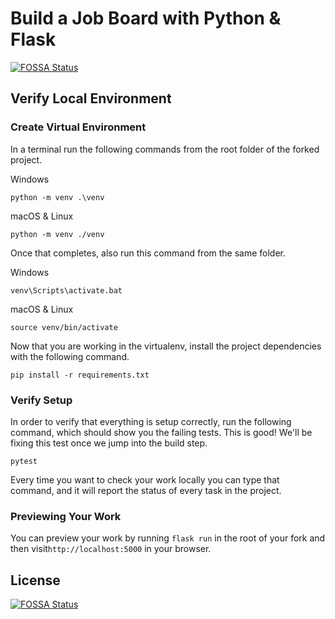 # Build a Job Board with Python & Flask
[![FOSSA Status](https://app.fossa.io/api/projects/git%2Bgithub.com%2Fmmismail109%2FPythonFlask-JobBoard.svg?type=shield)](https://app.fossa.io/projects/git%2Bgithub.com%2Fmmismail109%2FPythonFlask-JobBoard?ref=badge_shield)


## Verify Local Environment

### Create Virtual Environment

In a terminal run the following commands from the root folder of the forked project. 

Windows
```
python -m venv .\venv
```

macOS & Linux
```
python -m venv ./venv
```

Once that completes, also run this command from the same folder.

Windows
```
venv\Scripts\activate.bat
```

macOS & Linux
```
source venv/bin/activate
```

Now that you are working in the virtualenv, install the project dependencies with the following command.

```
pip install -r requirements.txt
```

### Verify Setup

In order to verify that everything is setup correctly, run the following command, which should show you the failing tests. This is good! We'll be fixing this test once we jump into the build step.

```
pytest
```

Every time you want to check your work locally you can type that command, and it will report the status of every task in the project.

### Previewing Your Work

You can preview your work by running `flask run` in the root of your fork and then visit`http://localhost:5000` in your browser.


## License
[![FOSSA Status](https://app.fossa.io/api/projects/git%2Bgithub.com%2Fmmismail109%2FPythonFlask-JobBoard.svg?type=large)](https://app.fossa.io/projects/git%2Bgithub.com%2Fmmismail109%2FPythonFlask-JobBoard?ref=badge_large)